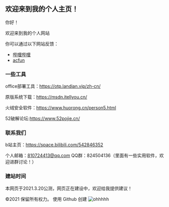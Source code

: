 ## 欢迎来到我的个人主页！
<p>你好！</p>
<p>欢迎来到我的个人网站 </p>
<p>你可以通过以下网站反馈：</p>

<ul>
  <li> <a href="https://space.bilibili.com/542846352">哔哩哔哩</a> </li>
  <li> <a href="https://www.acfun.cn/u/48681069">acfun</a> </li>
</ul>



### 一些工具

office部署工具：https://otp.landian.vip/zh-cn/

原版系统下载：https://msdn.itellyou.cn/

火绒安全软件：https://www.huorong.cn/person5.html

52破解论坛:https://www.52pojie.cn/

### 联系我们

b站主页：https://space.bilibili.com/542846352

个人邮箱：810724413@qq.com
QQ群：824504136（里面有一些实用软件，欢迎进群讨论！）

### 建站时间

本网页于2021.3.20公测，网页正在建设中，欢迎给我提供建议！

©2021  保留所有权力。       使用 Github 创建
![ohhhhh](https://user-images.githubusercontent.com/74668484/111892856-f6019580-8a39-11eb-838d-f7909e301595.gif)

